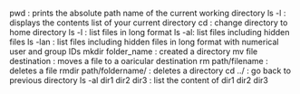 pwd : prints the absolute path name of the current working directory
ls -l : displays the contents list of your current directory
cd : change directory to home directory
ls -l : list files in long format
ls -al: list files including hidden files
ls -lan : list files including hidden files in long format with numerical user and group IDs
mkdir folder_name : created a directory
mv file destination : moves a file to a oaricular destination
rm path/filename : deletes a file
rmdir path/foldername/ : deletes a directory
cd ../ : go back to previous directory
ls -al dir1 dir2 dir3 : list the content of dir1 dir2 dir3

